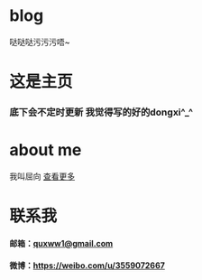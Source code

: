 # blog
哒哒哒污污污唔~


# 这是主页

### 底下会不定时更新 我觉得写的好的dongxi^_^




# about me
我叫屈向 <a href='https://github.com/quxww1/blog/issues/2'>查看更多</a>

# 联系我
#### 邮箱：quxww1@gmail.com
#### 微博：<a>https://weibo.com/u/3559072667</a>

